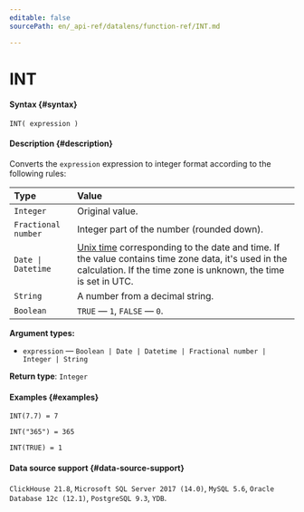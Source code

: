 ```yaml
---
editable: false
sourcePath: en/_api-ref/datalens/function-ref/INT.md

---
```


# INT



#### Syntax {#syntax}


```
INT( expression )
```

#### Description {#description}
Converts the `expression` expression to integer format according to the following rules:

| Type                              | Value                                                                                                                                                                                                             |
|:----------------------------------|:------------------------------------------------------------------------------------------------------------------------------------------------------------------------------------------------------------------|
| `Integer`                         | Original value.                                                                                                                                                                                                   |
| `Fractional number`               | Integer part of the number (rounded down).                                                                                                                                                                        |
| <code>Date &#124; Datetime</code> | [Unix time](https://en.wikipedia.org/wiki/Unix_time) corresponding to the date and time. If the value contains time zone data, it's used in the calculation. If the time zone is unknown, the time is set in UTC. |
| `String`                          | A number from a decimal string.                                                                                                                                                                                   |
| `Boolean`                         | `TRUE` — `1`, `FALSE` — `0`.                                                                                                                                                                                      |

**Argument types:**
- `expression` — `Boolean | Date | Datetime | Fractional number | Integer | String`


**Return type**: `Integer`

#### Examples {#examples}

```
INT(7.7) = 7
```

```
INT("365") = 365
```

```
INT(TRUE) = 1
```


#### Data source support {#data-source-support}

`ClickHouse 21.8`, `Microsoft SQL Server 2017 (14.0)`, `MySQL 5.6`, `Oracle Database 12c (12.1)`, `PostgreSQL 9.3`, `YDB`.
